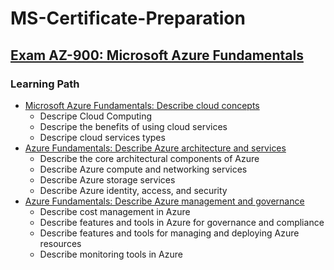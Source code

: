 # MS-Certificate-Preparation

## [Exam AZ-900: Microsoft Azure Fundamentals](https://docs.microsoft.com/en-us/certifications/azure-fundamentals/)

### Learning Path
 
- [Microsoft Azure Fundamentals: Describe cloud concepts](https://docs.microsoft.com/en-us/learn/paths/microsoft-azure-fundamentals-describe-cloud-concepts/)
  - Descripe Cloud Computing
  - Descripe the benefits of using cloud services 
  - Descripe cloud services types
- [Azure Fundamentals: Describe Azure architecture and services](https://docs.microsoft.com/en-us/learn/paths/azure-fundamentals-describe-azure-architecture-services/)
  - Describe the core architectural components of Azure
  - Describe Azure compute and networking services
  - Describe Azure storage services
  - Describe Azure identity, access, and security
- [Azure Fundamentals: Describe Azure management and governance](https://docs.microsoft.com/en-us/learn/paths/describe-azure-management-governance/)
  - Describe cost management in Azure
  - Describe features and tools in Azure for governance and compliance
  - Describe features and tools for managing and deploying Azure resources
  - Describe monitoring tools in Azure
